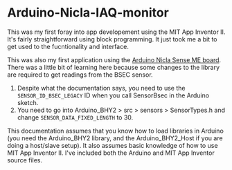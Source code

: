 # Arduino-Nicla-IAQ-monitor

This was my first foray into app developement using the MIT App Inventor II.  It's fairly straightforward using block programming.  It just took me a bit to get used to the fucntionality and interface.

This was also my first application using the [Arduino Nicla Sense ME board](https://docs.arduino.cc/hardware/nicla-sense-me).  There was a little bit of learning here because some changes to the library are required to get readings from the BSEC sensor.

1. Despite what the documentation says, you need to use the `SENSOR_ID_BSEC_LEGACY` ID when you call SensorBsec in the Arduino sketch.
2. You need to go into Arduino_BHY2 > src > sensors > SensorTypes.h and change `SENSOR_DATA_FIXED_LENGTH` to 30.

This documentation assumes that you know how to load libraries in Arduino (you need the Arduino_BHY2 library, and the Arduino_BHY2_Host if you are doing a host/slave setup).  It also assumes basic knowledge of how to use MIT App Inventor II.  I've included both the Arduino and MIT App Inventor source files.
